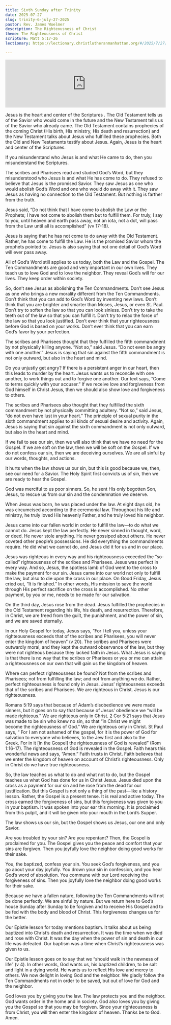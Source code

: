 ```yaml
---
title: Sixth Sunday after Trinity
date: 2025-07-27
slug: trinity-6-july-27-2025
pastor: Rev. James Woelmer
description: The Righteousness of Christ
theme: The Righteousness of Christ
scripture: Matt 5:17-26
lectionary: https://lectionary.christlutheranmanhattan.org/#/2025/7/27/

---
```


<iframe title="Sixth Sunday after Trinity – July 27, 2025" allowtransparency="true" height="150" width="100%" style="border: none; min-width: min(100%, 430px);height:150px;" scrolling="no" data-name="pb-iframe-player" src="https://www.podbean.com/player-v2/?i=apa3y-1917de4-pb&from=pb6admin&share=1&download=1&rtl=0&fonts=Arial&skin=1&font-color=auto&logo_link=episode_page&btn-skin=7" loading="lazy"></iframe>

Jesus is the heart and center of the Scriptures . The Old Testament tells us of the Savior who would come in the future and the New Testament tells us of the Savior who already came. The Old Testament contains prophecies of the coming Christ (His birth, His ministry, His death and resurrection) and the New Testament talks about Jesus who fulfilled these prophecies. Both the Old and New Testaments testify about Jesus. Again, Jesus is the heart and center of the Scriptures.

If you misunderstand who Jesus is and what He came to do, then you misunderstand the Scriptures.

The scribes and Pharisees read and studied God’s Word, but they misunderstood who Jesus is and what He has come to do. They refused to believe that Jesus is the promised Savior. They saw Jesus as one who would abolish God’s Word and one who would do away with it. They saw Jesus as having no connection to the Old Testament. But nothing is farther from the truth.

Jesus said, “Do not think that I have come to abolish the Law or the Prophets; I have not come to abolish them but to fulfill them. For truly, I say to you, until heaven and earth pass away, not an iota, not a dot, will pass from the Law until all is accomplished” (vv 17-18).

Jesus is saying that he has not come to do away with the Old Testament. Rather, he has come to fulfill the Law. He is the promised Savior whom the prophets pointed to. Jesus is also saying that not one detail of God’s Word will ever pass away.

All of God’s Word still applies to us today, both the Law and the Gospel. The Ten Commandments are good and very important in our own lives. They teach us to love God and to love the neighbor. They reveal God’s will for our lives. They keep order within society.

So, don’t see Jesus as abolishing the Ten Commandments. Don’t see Jesus as one who brings a new morality different from the Ten Commandments. Don’t think that you can add to God’s Word by inventing new laws. Don’t think that you are brighter and smarter than Moses, Jesus, or even St. Paul. Don’t try to soften the law so that you can look sinless. Don’t try to take the teeth out of the law so that you can fulfill it. Don’t try to relax the force of the law so that you look justified. Don’t ever think that your righteousness before God is based on your works. Don’t ever think that you can earn God’s favor by your perfection. 

The scribes and Pharisees thought that they fulfilled the fifth commandment by not physically killing anyone. “Not so,” said Jesus. “Do not even be angry with one another.” Jesus is saying that sin against the fifth commandment is not only outward, but also in the heart and mind.

Do you unjustly get angry? If there is a persistent anger in our heart, then this leads to murder by the heart. Jesus wants us to reconcile with one another, to work things out and to forgive one another. Our text says, “Come to terms quickly with your accuser.” If we receive love and forgiveness from God himself in Christ Jesus, then we should also show love and forgiveness to others.

The scribes and Pharisees also thought that they fulfilled the sixth commandment by not physically committing adultery. “Not so,” said Jesus, “do not even have lust in your heart.” The principle of sexual purity in the sixth commandment applies to all kinds of sexual desire and activity. Again, Jesus is saying that sin against the sixth commandment is not only outward, but also in the heart and mind.

If we fail to see our sin, then we will also think that we have no need for the Gospel. If we are soft on the law, then we will be soft on the Gospel. If we do not confess our sin, then we are deceiving ourselves. We are all sinful by our words, thoughts, and actions.

It hurts when the law shows us our sin, but this is good because we, then, see our need for a Savior. The Holy Spirit first convicts us of sin, then we are ready to hear the Gospel.

God was merciful to us poor sinners. So, he sent His only begotten Son, Jesus, to rescue us from our sin and the condemnation we deserve.

When Jesus was born, he was placed under the law. At eight days old, he was circumcised according to the ceremonial law. Throughout his life and ministry, he truly loved His heavenly Father, and he truly loved his neighbor.

Jesus came into our fallen world in order to fulfill the law—to do what we cannot do. Jesus kept the law perfectly. He never sinned in thought, word, or deed. He never stole anything. He never gossiped about others. He never coveted other people’s possessions. He did everything the commandments require. He did what we cannot do, and Jesus did it for us and in our place.

Jesus was righteous in every way and his righteousness exceeded the “so-called” righteousness of the scribes and Pharisees. Jesus was perfect in every way. And so, Jesus, the spotless lamb of God went to the cross to make the payment for our sin. Jesus came into our world not only to fulfill the law, but also to die upon the cross in our place. On Good Friday, Jesus cried out, “It is finished.” In other words, His mission to save the world through His perfect sacrifice on the cross is accomplished. No other payment, by you or me, needs to be made for our salvation.

On the third day, Jesus rose from the dead. Jesus fulfilled the prophecies in the Old Testament regarding his life, his death, and resurrection. Therefore, in Christ, we are freed from the guilt, the punishment, and the power of sin, and we are saved eternally.

In our Holy Gospel for today, Jesus says, “For I tell you, unless your righteousness exceeds that of the scribes and Pharisees, you will never enter the kingdom of heaven” (v 20). The scribes and Pharisees were outwardly moral, and they kept the outward observance of the law, but they were not righteous because they lacked faith in Jesus. What Jesus is saying is that there is no way that the scribes or Pharisees or you or me can attain a righteousness on our own that will gain us the kingdom of heaven.

Where can perfect righteousness be found? Not from the scribes and Pharisees; not from fulfilling the law; and not from anything we do. Rather, perfect righteousness is found only in Jesus. Jesus’ righteousness exceeds that of the scribes and Pharisees. We are righteous in Christ. Jesus is our righteousness.

Romans 5:19 says that because of Adam’s disobedience we were made sinners, but it goes on to say that because of Jesus’ obedience we “will be made righteous.” We are righteous only in Christ. 2 Cor 5:21 says that Jesus was made to be sin who knew no sin, so that “in Christ we might become the righteousness of God.” We are righteous only in Christ. St Paul says, “ For I am not ashamed of the gospel, for it is the power of God for salvation to everyone who believes, to the Jew first and also to the Greek. For in it [in the Gospel] the righteousness of God is revealed” (Rom 1:16-17). The righteousness of God is revealed in the Gospel. Faith hears this wonderful news and says, “Amen.” Faith trusts in Christ. Faith believes that we enter the kingdom of heaven on account of Christ’s righteousness. Only in Christ do we have true righteousness.

So, the law teaches us what to do and what not to do, but the Gospel teaches us what God has done for us in Christ Jesus. Jesus died upon the cross as a payment for our sin and he rose from the dead for our justification. But this Gospel is not only a thing of the past—like a history lesson. Rather, the Gospel is a present tense. It is real and active today. The cross earned the forgiveness of sins, but this forgiveness was given to you in your baptism. It was spoken into your ear this morning. It is proclaimed from this pulpit, and it will be given into your mouth in the Lord’s Supper.

The law shows us our sin, but the Gospel shows us Jesus, our one and only Savior.

Are you troubled by your sin? Are you repentant? Then, the Gospel is proclaimed for you. The Gospel gives you the peace and comfort that your sins are forgiven. Then you joyfully love the neighbor doing good works for their sake.

You, the baptized, confess your sin. You seek God’s forgiveness, and you go about your day joyfully. You drown your sin in confession, and you hear God’s word of absolution. You commune with our Lord receiving the forgiveness of sins. Then you joyfully love the neighbor doing good works for their sake.

Because we have a fallen nature, following the Ten Commandments will not be done perfectly. We are sinful by nature. But we return here to God’s house Sunday after Sunday to be forgiven and to receive His Gospel and to be fed with the body and blood of Christ. This forgiveness changes us for the better.

Our Epistle lesson for today mentions baptism. It talks about us being baptized into Christ’s death and resurrection. It was the time when we died and rose with Christ. It was the day when the power of sin and death in our life was defeated. Our baptism was a time when Christ’s righteousness was given to us.

Our Epistle lesson goes on to say that we “should walk in the newness of life” (v 4). In other words, God wants us, his baptized children, to be salt and light in a dying world. He wants us to reflect His love and mercy to others. We now delight in loving God and the neighbor. We gladly follow the Ten Commandments not in order to be saved, but out of love for God and the neighbor. 

God loves you by giving you the law. The law protects you and the neighbor. God wants order in the home and in society. God also loves you by giving you the Gospel so that you may be forgiven. Since your righteousness is from Christ, you will then enter the kingdom of heaven. Thanks be to God. Amen.